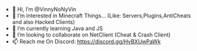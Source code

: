- 👋 Hi, I’m @VinnyNoNyVin
- 👀 I’m interested in Minecraft Things... (Like: Servers,Plugins,AntiCheats and also Hacked Clients)
- 🌱 I’m currently learning Java and JS
- 💞️ I’m looking to collaborate on NetClient (Cheat & Crash Client)
- 📫 Reach me On Discord: https://discord.gg/HvBXUwPaWk
